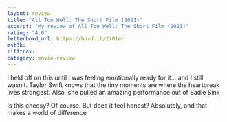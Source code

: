 ```yaml
---
layout: review
title: "All Too Well: The Short Film (2021)"
excerpt: "My review of All Too Well: The Short Film (2021)"
rating: "4.0"
letterboxd_url: https://boxd.it/2i01er
mst3k:
rifftrax:
category: movie-review
---
```


I held off on this until I was feeling emotionally ready for it… and I still wasn’t. Taylor Swift knows that the tiny moments are where the heartbreak lives strongest. Also, she pulled an amazing performance out of Sadie Sink

Is this cheesy? Of course. But does it feel honest? Absolutely, and that makes a world of difference
